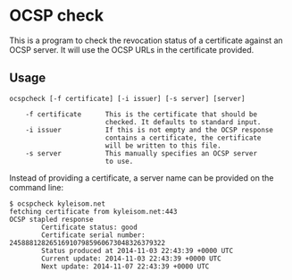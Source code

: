 # OCSP check

This is a program to check the revocation status of a certificate against
an OCSP server. It will use the OCSP URLs in the certificate provided.

## Usage

```
ocspcheck [-f certificate] [-i issuer] [-s server] [server]

    -f certificate      This is the certificate that should be
                        checked. It defaults to standard input.
    -i issuer           If this is not empty and the OCSP response
                        contains a certificate, the certificate
                        will be written to this file.
    -s server		    This manually specifies an OCSP server
                        to use.
```

Instead of providing a certificate, a server name can be provided on
the command line:

```
$ ocspcheck kyleisom.net
fetching certificate from kyleisom.net:443
OCSP stapled response
        Certificate status: good
        Certificate serial number: 245888128265169107985960673048326379322
        Status produced at 2014-11-03 22:43:39 +0000 UTC
        Current update: 2014-11-03 22:43:39 +0000 UTC
        Next update: 2014-11-07 22:43:39 +0000 UTC
```



